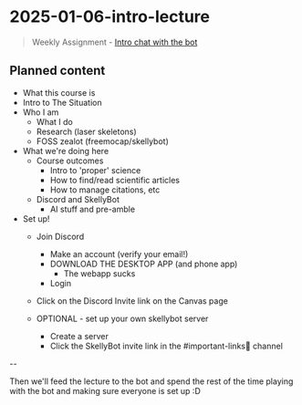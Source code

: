 # 2025-01-06-intro-lecture

> Weekly Assignment - [Intro chat with the bot](../assignments/1-introduction-chat.md)

## Planned content

- What this course is
- Intro to The Situation 
- Who I am
  - What I do
  - Research (laser skeletons)
  - FOSS zealot (freemocap/skellybot)
- What we're doing here
  - Course outcomes 
    - Intro to 'proper' science
    - How to find/read scientific articles
    - How to manage citations, etc
  - Discord and SkellyBot 
    - AI stuff and pre-amble
- Set up!
    - Join Discord 
      - Make an account (verify your email!)
      - DOWNLOAD THE DESKTOP APP (and phone app)
        - The webapp sucks
      - Login
    - Click on the Discord Invite link on the Canvas page
  
  - OPTIONAL - set up your own skellybot server
    - Create a server
    - Click the SkellyBot invite link in the #important-links🔗 channel


--

Then we'll feed the lecture to the bot and spend the rest of the time playing with the bot and making sure everyone is set up :D